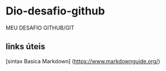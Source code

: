 # Dio-desafio-github
MEU DESAFIO GITHUB/GIT


## links úteis


[sintax Basica  Markdown] (https://www.markdownguide.org/)
